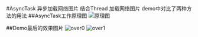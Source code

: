 #AsyncTask 异步加载网络图片 结合Thread 加载网络图片
demo中对比了两种方法的用法
##AsyncTask工作原理图
![原理图](https://github.com/sky-mxc/AndroidDemo/blob/master/downloadimage/src/main/res/mipmap-hdpi/AsyncTask-%E2%80%93-1.png)

##Demo最后的效果图片
![over0](https://github.com/sky-mxc/AndroidDemo/blob/master/downloadimage/src/main/res/mipmap-hdpi/over0.png)
![over1](https://github.com/sky-mxc/AndroidDemo/blob/master/downloadimage/src/main/res/mipmap-hdpi/voer1.png)

